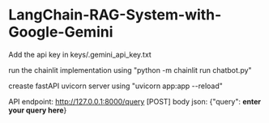 # LangChain-RAG-System-with-Google-Gemini


Add the api key in keys/.gemini_api_key.txt

run the chainlit implementation using "python -m chainlit run chatbot.py"

creaste fastAPI uvicorn server using "uvicorn app:app --reload"

API endpoint: http://127.0.0.1:8000/query [POST]
body json: {"query": **enter your query here**}
